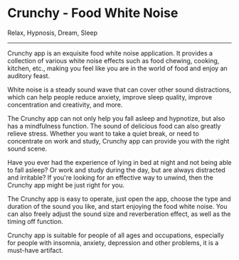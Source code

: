 # Crunchy - Food White Noise

Relax, Hypnosis, Dream, Sleep

---

Crunchy app is an exquisite food white noise application. It provides a collection of various white noise effects such as food chewing, cooking, kitchen, etc., making you feel like you are in the world of food and enjoy an auditory feast.

White noise is a steady sound wave that can cover other sound distractions, which can help people reduce anxiety, improve sleep quality, improve concentration and creativity, and more.

The Crunchy app can not only help you fall asleep and hypnotize, but also has a mindfulness function. The sound of delicious food can also greatly relieve stress. Whether you want to take a quiet break, or need to concentrate on work and study, Crunchy app can provide you with the right sound scene.

Have you ever had the experience of lying in bed at night and not being able to fall asleep? Or work and study during the day, but are always distracted and irritable? If you're looking for an effective way to unwind, then the Crunchy app might be just right for you.

The Crunchy app is easy to operate, just open the app, choose the type and duration of the sound you like, and start enjoying the food white noise. You can also freely adjust the sound size and reverberation effect, as well as the timing off function.

Crunchy app is suitable for people of all ages and occupations, especially for people with insomnia, anxiety, depression and other problems, it is a must-have artifact.